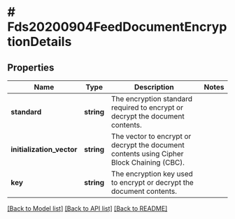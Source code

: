 # # Fds20200904FeedDocumentEncryptionDetails

## Properties

Name | Type | Description | Notes
------------ | ------------- | ------------- | -------------
**standard** | **string** | The encryption standard required to encrypt or decrypt the document contents. |
**initialization_vector** | **string** | The vector to encrypt or decrypt the document contents using Cipher Block Chaining (CBC). |
**key** | **string** | The encryption key used to encrypt or decrypt the document contents. |

[[Back to Model list]](../../README.md#models) [[Back to API list]](../../README.md#endpoints) [[Back to README]](../../README.md)
